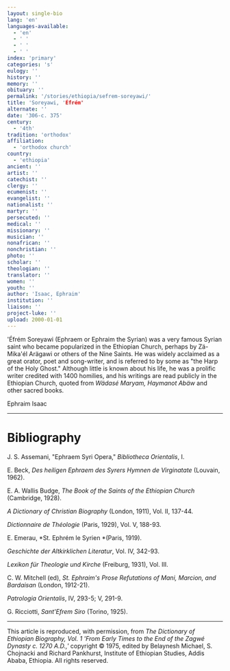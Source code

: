 ```yaml
---
layout: single-bio
lang: 'en'
languages-available:
  - 'en'
  - ' '
  - ' '
  - ' '
index: 'primary'
categories: 's'
eulogy: ''
history: ''
memory: ''
obituary: ''
permalink: '/stories/ethiopia/sefrem-soreyawi/'
title: 'Soreyawi, 'Éfrém'
alternate: ''
date: '306-c. 375'
century:
  - '4th'
tradition: 'orthodox'
affiliation:
  - 'orthodox church'
country:
  - 'ethiopia'
ancient: ''
artist: ''
catechist: ''
clergy: ''
ecumenist: ''
evangelist: ''
nationalist: ''
martyr: ''
persecuted: ''
medical: ''
missionary: ''
musician: ''
nonafrican: ''
nonchristian: ''
photo: ''
scholar: ''
theologian: ''
translator: ''
women: ''
youth: ''
author: 'Isaac, Ephraim'
institution: ''
liaison: ''
project-luke: ''
upload: 2000-01-01
---
```



'Éfr&eacute;m Soreyawi (Ephraem or Ephraim the Syrian) was a very famous Syrian saint who became popularized in the Ethiopian Church, perhaps by Z&auml;-Mika'&eacute;l Ar&auml;gawi or others of the Nine Saints.  He was widely acclaimed as a great orator, poet and song-writer, and is referred to by some as "the Harp of the Holy Ghost."  Although little is known about his life, he was a prolific writer credited with 1400 homilies, and his writings are read publicly in the Ethiopian Church, quoted from *W&auml;das&eacute; Maryam, Haymanot Ab&auml;w* and other sacred books.

Ephraim Isaac

---

# Bibliography

J. S. Assemani, "Ephraem Syri Opera," *Bibliotheca Orientalis*, I.

E. Beck, *Des heiligen Ephraem des Syrers Hymnen de Virginatate* (Louvain, 1962).

E. A. Wallis Budge, *The Book of the Saints of the Ethiopian Church* (Cambridge, 1928).

*A Dictionary of Christian Biography* (London, 1911), Vol. II, 137-44.

*Dictionnaire de Théologie* (Paris, 1929), Vol. V, 188-93.

E. Emerau, *St. Ephrém le Syrien *(Paris, 1919).

*Geschichte der Altkirklichen Literatur*, Vol. IV, 342-93.

*Lexikon für Theologie und Kirche* (Freiburg, 1931), Vol. III.

C. W. Mitchell (ed), *St. Ephraim's Prose Refutations of Mani, Marcion, and  Bardaisan* (London, 1912-21).

*Patrologia Orientalis*, IV, 293-5; V, 291-9.

G. Ricciotti, *Sant'Efrem Siro* (Torino, 1925).

---

This article is reproduced, with permission, from *The Dictionary of Ethiopian Biography, Vol. 1 'From Early Times to the End of the Zagwé Dynasty c. 1270 A.D.,'* copyright &copy; 1975, edited by Belaynesh Michael, S. Chojnacki and Richard Pankhurst, Institute of Ethiopian Studies, Addis Ababa, Ethiopia.  All rights reserved.